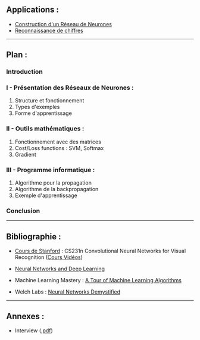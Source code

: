 ## Applications :

- [Construction d'un Réseau de Neurones](Neural%20Network/index.html)
- [Reconnaissance de chiffres](ConvNet/index.html)

---

## Plan :

### Introduction

### I - Présentation des Réseaux de Neurones :

1. Structure et fonctionnement
2. Types d'exemples
3. Forme d'apprentissage

### II - Outils mathématiques :

1. Fonctionnement avec des matrices
2. Cost/Loss functions : SVM, Softmax
3. Gradient

### III - Programme informatique :

1. Algorithme pour la propagation
2. Algorithme de la backpropagation
3. Exemple d'apprentissage 

### Conclusion

---

## Bibliographie :

- [Cours de Stanford](http://cs231n.github.io/) : CS231n Convolutional Neural Networks for Visual Recognition
([Cours Vidéos](https://www.youtube.com/playlist?list=PLLvH2FwAQhnpj1WEB-jHmPuUeQ8mX-XXG))

- [Neural Networks and Deep Learning](http://neuralnetworksanddeeplearning.com/)

- Machine Learning Mastery : [A Tour of Machine Learning Algorithms](http://machinelearningmastery.com/a-tour-of-machine-learning-algorithms/)

- Welch Labs : [Neural Networks Demystified](https://www.youtube.com/watch?v=bxe2T-V8XRs)

---

## Annexes :
- Interview ([.pdf](https://drive.google.com/open?id=0ByVoBueOuTdpU2MwZFNfeHhHVzA))


